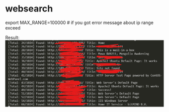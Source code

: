 # websearch

export MAX_RANGE=100000 # if you got error message about ip range exceed

Result:
<img src="/img/1.png" alt="result" />
